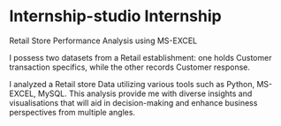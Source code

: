 # Internship-studio Internship 
Retail Store Performance Analysis using MS-EXCEL 

I possess two datasets from a Retail establishment: one holds Customer transaction specifics, while the other records Customer response. 

I analyzed a Retail store Data utilizing various tools such as Python, MS-EXCEL, MySQL. This analysis provide me with diverse insights and visualisations that will aid in decision-making and enhance business perspectives from multiple angles.

